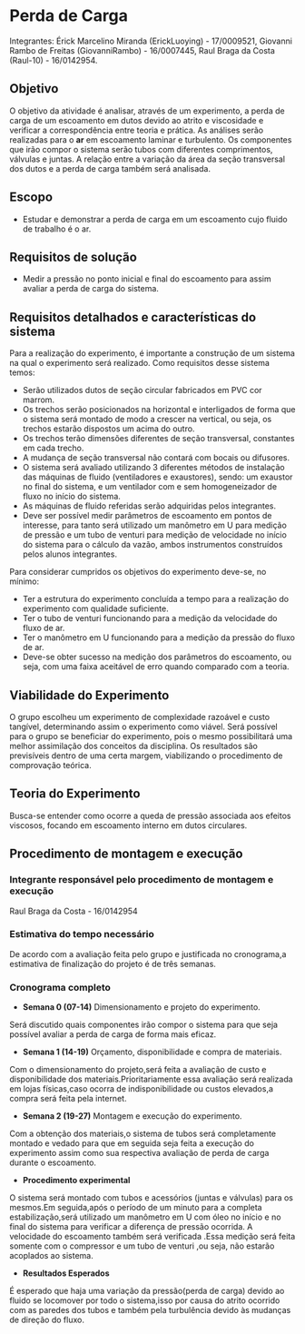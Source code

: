 # Perda de Carga

Integrantes: Érick Marcelino Miranda (ErickLuoying) - 17/0009521, Giovanni Rambo de Freitas (GiovanniRambo) - 16/0007445, Raul Braga da Costa (Raul-10) - 16/0142954.

## Objetivo

O objetivo da atividade é analisar, através de um experimento, a perda de carga de um escoamento em dutos devido ao atrito e viscosidade e verificar a correspondência entre teoria e prática.
As análises serão realizadas para o **ar** em escoamento laminar e turbulento.
Os componentes que irão compor o sistema serão tubos com diferentes comprimentos, válvulas e juntas.
A relação entre a variação da área da seção transversal dos dutos e a perda de carga também será analisada.

## Escopo

* Estudar e demonstrar a perda de carga em um escoamento cujo fluido de trabalho é o ar.

## Requisitos de solução

* Medir a pressão no ponto inicial e final do escoamento para assim avaliar a perda de carga do sistema.

## Requisitos detalhados e características do sistema

Para a realização do experimento, é importante a construção de um sistema na qual o experimento será realizado. Como requisitos desse sistema temos:

* Serão utilizados dutos de seção circular fabricados em PVC cor marrom.
* Os trechos serão posicionados na horizontal e interligados de forma que o sistema será montado de modo a crescer na vertical, ou seja, os trechos estarão dispostos um acima do outro.
* Os trechos terão dimensões diferentes de seção transversal, constantes em cada trecho.
* A mudança de seção transversal não contará com bocais ou difusores.
* O sistema será avaliado utilizando 3 diferentes métodos de instalação das máquinas de fluido (ventiladores e exaustores), sendo: um exaustor no final do sistema, e um ventilador com e sem homogeneizador de fluxo no início do sistema.
* As máquinas de fluido referidas serão adquiridas pelos integrantes.
* Deve ser possível medir parâmetros de escoamento em pontos de interesse, para tanto será utilizado um manômetro em U para medição de pressão e um tubo de venturi para medição de velocidade no início do sistema para o cálculo da vazão, ambos instrumentos construídos pelos alunos integrantes.

Para considerar cumpridos os objetivos do experimento deve-se, no mínimo:
* Ter a estrutura do experimento concluída a tempo para a realização do experimento com qualidade suficiente.
* Ter o tubo de venturi funcionando para a medição da velocidade do fluxo de ar.
* Ter o manômetro em U funcionando para a medição da pressão do fluxo de ar.
* Deve-se obter sucesso na medição dos parâmetros do escoamento, ou seja, com uma faixa aceitável de erro quando comparado com a teoria.

## Viabilidade do Experimento

O grupo escolheu um experimento de complexidade razoável e custo tangível, determinando assim o experimento como viável. Será possível para o grupo se beneficiar do experimento, pois o mesmo possibilitará uma melhor assimilação dos conceitos da disciplina. Os resultados são previsíveis dentro de uma certa margem, viabilizando o procedimento de comprovação teórica.

## Teoria do Experimento

Busca-se entender como ocorre a queda de pressão associada aos efeitos viscosos, focando em escoamento interno em dutos circulares.


## Procedimento de montagem e execução

### Integrante responsável pelo procedimento de montagem e execução
Raul Braga da Costa - 16/0142954
### Estimativa do tempo necessário
    
De acordo com a avaliação feita pelo grupo e justificada no cronograma,a estimativa de finalização do projeto é de três semanas.

### Cronograma completo

* **Semana 0 (07-14)**
Dimensionamento e projeto do experimento.

Será discutido quais componentes irão compor o sistema  para que seja possível avaliar a perda de carga de forma mais eficaz.

* **Semana 1 (14-19)**
Orçamento, disponibilidade e compra de materiais.

Com o dimensionamento do projeto,será feita a avaliação de custo e disponibilidade dos materiais.Prioritariamente essa avaliação será realizada em lojas físicas,caso ocorra de indisponibilidade ou custos elevados,a compra será feita pela internet.  

* **Semana 2 (19-27)**
Montagem e execução do experimento.

Com a obtenção dos materiais,o sistema de tubos será completamente montado e vedado para que em seguida seja feita a execução do experimento assim como sua respectiva avaliação de perda de carga durante o escoamento.

* **Procedimento experimental**

O sistema será montado com tubos e acessórios (juntas e válvulas) para os mesmos.Em seguida,após o período de um minuto para a completa estabilização,será utilizado um manômetro em U com óleo no início e no final do sistema para verificar a diferença de pressão ocorrida.
A velocidade do escoamento também será verificada .Essa medição será feita somente com o compressor e um tubo de venturi ,ou seja, não estarão acoplados ao sistema.

* **Resultados Esperados**

É esperado que haja uma variação da pressão(perda de carga) devido ao fluido  se locomover por todo o sistema,isso por causa do atrito ocorrido com as paredes dos tubos e também pela turbulência devido às mudanças de direção do fluxo.


